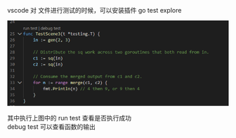 

  vscode 对 文件进行测试的时候，可以安装插件 go test explore
   
  ![1.png](1.png)

  其中执行上图中的 
  run test 查看是否执行成功  
  debug test 可以查看函数的输出  
